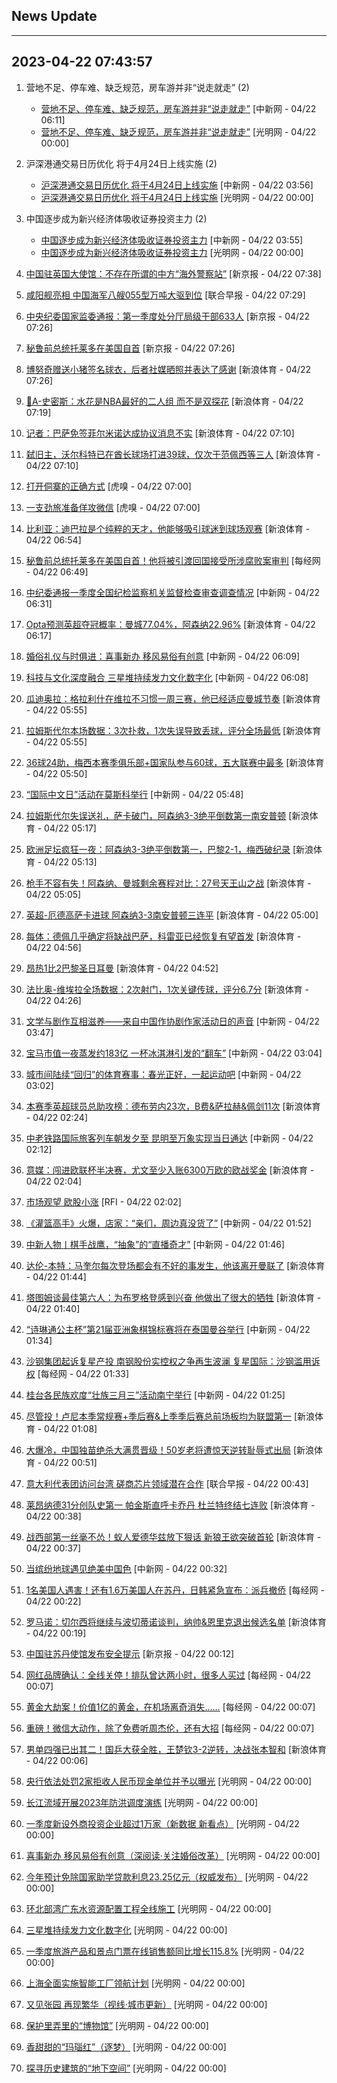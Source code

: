 ## News Update
---
2023-04-22 07:43:57
---
1. 营地不足、停车难、缺乏规范，房车游并非“说走就走” (2)
    +  <a target="_blank" href="http://www.chinanews.com//cj/2023/04-22/9994547.shtml">营地不足、停车难、缺乏规范，房车游并非“说走就走”</a> [中新网 - 04/22 06:11]
    +  <a target="_blank" href="https://politics.gmw.cn/2023-04/22/content_36513350.htm">营地不足、停车难、缺乏规范，房车游并非“说走就走”</a> [光明网 - 04/22 00:00]

2. 沪深港通交易日历优化 将于4月24日上线实施 (2)
    +  <a target="_blank" href="http://www.chinanews.com//cj/2023/04-22/9994542.shtml">沪深港通交易日历优化 将于4月24日上线实施</a> [中新网 - 04/22 03:56]
    +  <a target="_blank" href="https://politics.gmw.cn/2023-04/22/content_36513351.htm">沪深港通交易日历优化 将于4月24日上线实施</a> [光明网 - 04/22 00:00]

3. 中国逐步成为新兴经济体吸收证券投资主力 (2)
    +  <a target="_blank" href="http://www.chinanews.com//cj/2023/04-22/9994541.shtml">中国逐步成为新兴经济体吸收证券投资主力</a> [中新网 - 04/22 03:55]
    +  <a target="_blank" href="https://politics.gmw.cn/2023-04/22/content_36513352.htm">中国逐步成为新兴经济体吸收证券投资主力</a> [光明网 - 04/22 00:00]

4. <a target="_blank" href="https://www.bjnews.com.cn/detail-168212023914701.html">中国驻英国大使馆：不存在所谓的中方“海外警察站”</a> [新京报 - 04/22 07:38]
5. <a target="_blank" href="https://www.zaobao.com/realtime/china/story20230422-1385979">咸阳舰亮相 中国海军八艘055型万吨大驱到位</a> [联合早报 - 04/22 07:29]
6. <a target="_blank" href="https://www.bjnews.com.cn/detail-168211864414678.html">中央纪委国家监委通报：第一季度处分厅局级干部633人</a> [新京报 - 04/22 07:26]
7. <a target="_blank" href="https://www.bjnews.com.cn/detail-168211858714677.html">秘鲁前总统托莱多在美国自首</a> [新京报 - 04/22 07:26]
8. <a target="_blank" href="https://k.sina.cn/article_2018499075_784fda0302001mzhr.html?from=sports&subch=osport">博努奇赠送小猪签名球衣，后者社媒晒照并表达了感谢</a> [新浪体育 - 04/22 07:26]
9. <a target="_blank" href="https://k.sina.cn/article_2018499075_784fda0302001mzhq.html?from=sports&subch=osport">👀A-史密斯：水花是NBA最好的二人组 而不是双探花</a> [新浪体育 - 04/22 07:19]
10. <a target="_blank" href="https://k.sina.cn/article_2018499075_784fda0302001mzhm.html?from=sports&subch=osport">记者：巴萨免签菲尔米诺达成协议消息不实</a> [新浪体育 - 04/22 07:10]
11. <a target="_blank" href="https://k.sina.cn/article_2018499075_784fda0302001mzhn.html?from=sports&subch=osport">弑旧主，沃尔科特已在酋长球场打进39球，仅次于范佩西等三人</a> [新浪体育 - 04/22 07:10]
12. <a target="_blank" href="https://www.huxiu.com/article/1259239.html">打开侗寨的正确方式</a> [虎嗅 - 04/22 07:00]
13. <a target="_blank" href="https://www.huxiu.com/article/1059552.html">一支劲旅准备佯攻微信</a> [虎嗅 - 04/22 07:00]
14. <a target="_blank" href="https://k.sina.cn/article_2018499075_784fda0302001mzhe.html?from=sports&subch=osport">比利亚：迪巴拉是个纯粹的天才，他能够吸引球迷到球场观赛</a> [新浪体育 - 04/22 06:54]
15. <a target="_blank" href="https://www.nbd.com.cn/articles/2023-04-22/2774832.html">秘鲁前总统托莱多在美国自首！他将被引渡回国接受所涉腐败案审判</a> [每经网 - 04/22 06:49]
16. <a target="_blank" href="http://www.chinanews.com//gn/2023/04-22/9994548.shtml">中纪委通报一季度全国纪检监察机关监督检查审查调查情况</a> [中新网 - 04/22 06:31]
17. <a target="_blank" href="https://k.sina.cn/article_2018499075_784fda0302001mzgv.html?from=sports&subch=osport">Opta预测英超夺冠概率：曼城77.04%，阿森纳22.96%</a> [新浪体育 - 04/22 06:17]
18. <a target="_blank" href="http://www.chinanews.com//gn/2023/04-22/9994546.shtml">婚俗礼仪与时俱进：喜事新办 移风易俗有创意</a> [中新网 - 04/22 06:09]
19. <a target="_blank" href="http://www.chinanews.com//cul/2023/04-22/9994545.shtml">科技与文化深度融合 三星堆持续发力文化数字化</a> [中新网 - 04/22 06:08]
20. <a target="_blank" href="https://k.sina.cn/article_2018499075_784fda0302001mzg9.html?from=sports&subch=osport">瓜迪奥拉：格拉利什在维拉不习惯一周三赛，他已经适应曼城节奏</a> [新浪体育 - 04/22 05:55]
21. <a target="_blank" href="https://k.sina.cn/article_2018499075_784fda0302001mzg8.html?from=sports&subch=osport">拉姆斯代尔本场数据：3次扑救，1次失误导致丢球，评分全场最低</a> [新浪体育 - 04/22 05:55]
22. <a target="_blank" href="https://k.sina.cn/article_2018499075_784fda0302001mzg6.html?from=sports&subch=osport">36球24助，梅西本赛季俱乐部+国家队参与60球，五大联赛中最多</a> [新浪体育 - 04/22 05:50]
23. <a target="_blank" href="http://www.chinanews.com//gj/2023/04-22/9994543.shtml">“国际中文日”活动在莫斯科举行</a> [中新网 - 04/22 05:48]
24. <a target="_blank" href="https://k.sina.cn/article_7243168542_m1afb9fb1e001019y5g.html?from=sports&subch=global">拉姆斯代尔失误送礼，萨卡破门，阿森纳3-3绝平倒数第一南安普顿</a> [新浪体育 - 04/22 05:17]
25. <a target="_blank" href="https://k.sina.cn/article_2834321443_a8f0502300100yl1l.html?from=sports&subch=global">欧洲足坛疯狂一夜：阿森纳3-3绝平倒数第一，巴黎2-1，梅西破纪录</a> [新浪体育 - 04/22 05:13]
26. <a target="_blank" href="https://k.sina.cn/article_2018499075_784fda0302001mzf8.html?from=sports&subch=osport">枪手不容有失！阿森纳、曼城剩余赛程对比：27号天王山之战</a> [新浪体育 - 04/22 05:05]
27. <a target="_blank" href="https://sports.sina.cn/premierleague/arsenal/2023-04-22/detail-imyrezcr8062552.d.html">英超-厄德高萨卡进球 阿森纳3-3南安普顿三连平</a> [新浪体育 - 04/22 05:00]
28. <a target="_blank" href="https://k.sina.cn/article_2018499075_784fda0302001mzf6.html?from=sports&subch=osport">每体：德佩几乎确定将缺战巴萨，科雷亚已经恢复有望首发</a> [新浪体育 - 04/22 04:56]
29. <a target="_blank" href="https://k.sina.cn/article_2018499075_784fda0304001mzf7.html?from=sports&subch=osport">昂热1比2巴黎圣日耳曼</a> [新浪体育 - 04/22 04:52]
30. <a target="_blank" href="https://k.sina.cn/article_2018499075_784fda0302001mzew.html?from=sports&subch=osport">法比奥-维埃拉全场数据：2次射门，1次关键传球，评分6.7分</a> [新浪体育 - 04/22 04:26]
31. <a target="_blank" href="http://www.chinanews.com//cul/2023/04-22/9994540.shtml">文学与剧作互相滋养——来自中国作协剧作家活动日的声音</a> [中新网 - 04/22 03:47]
32. <a target="_blank" href="http://www.chinanews.com//cj/2023/04-22/9994538.shtml">宝马市值一夜蒸发约183亿 一杯冰淇淋引发的“翻车”</a> [中新网 - 04/22 03:04]
33. <a target="_blank" href="http://www.chinanews.com//sh/2023/04-22/9994537.shtml">城市间陆续“回归”的体育赛事：春光正好，一起运动吧</a> [中新网 - 04/22 03:02]
34. <a target="_blank" href="https://k.sina.cn/article_2018499075_784fda0302001mzdy.html?from=sports&subch=osport">本赛季英超球员总助攻榜：德布劳内23次，B费&萨拉赫&佩剑11次</a> [新浪体育 - 04/22 02:24]
35. <a target="_blank" href="http://www.chinanews.com//cj/2023/04-22/9994534.shtml">中老铁路国际旅客列车朝发夕至 昆明至万象实现当日通达</a> [中新网 - 04/22 02:12]
36. <a target="_blank" href="https://k.sina.cn/article_2018499075_784fda0302001mzdq.html?from=sports&subch=osport">意媒：闯进欧联杯半决赛，尤文至少入账6300万欧的欧战奖金</a> [新浪体育 - 04/22 02:04]
37. <a target="_blank" href="https://www.rfi.fr/cn/%E8%B4%A2%E7%BB%8F%E5%BF%AB%E8%AE%AF/20230421-%E7%AD%89%E5%BE%85%E9%87%8D%E9%87%8F%E7%BA%A7%E8%B4%A2%E6%8A%A5%E5%87%BA%E7%82%89-%E7%BE%8E%E8%82%A1%E5%B0%8F%E7%BA%A2">市场观望 欧股小涨</a> [RFI - 04/22 02:02]
38. <a target="_blank" href="http://www.chinanews.com//cj/2023/04-22/9994533.shtml">《灌篮高手》火爆，店家：“亲们，周边真没货了”</a> [中新网 - 04/22 01:52]
39. <a target="_blank" href="http://www.chinanews.com//ty/2023/04-22/9994532.shtml">中新人物丨棋手战鹰，“抽象”的“直播奇才”</a> [中新网 - 04/22 01:46]
40. <a target="_blank" href="https://k.sina.cn/article_2018499075_784fda0302001mzdj.html?from=sports&subch=osport">达伦-本特：马奎尔每次登场都会有不好的事发生，他该离开曼联了</a> [新浪体育 - 04/22 01:44]
41. <a target="_blank" href="https://k.sina.cn/article_2018499075_784fda0302001mzdi.html?from=sports&subch=osport">塔图姆谈最佳第六人：为布罗格登感到兴奋 他做出了很大的牺牲</a> [新浪体育 - 04/22 01:40]
42. <a target="_blank" href="http://www.chinanews.com//ty/2023/04-22/9994530.shtml">“诗琳通公主杯”第21届亚洲象棋锦标赛将在泰国曼谷举行</a> [中新网 - 04/22 01:34]
43. <a target="_blank" href="https://www.nbd.com.cn/articles/2023-04-22/2774824.html"> 沙钢集团起诉复星产投 南钢股份实控权之争再生波澜 复星国际：沙钢滥用诉权</a> [每经网 - 04/22 01:33]
44. <a target="_blank" href="http://www.chinanews.com//gn/2023/04-22/9994525.shtml">桂台各民族欢度“壮族三月三”活动南宁举行</a> [中新网 - 04/22 01:25]
45. <a target="_blank" href="https://k.sina.cn/article_2018499075_784fda0302001mzd9.html?from=sports&subch=osport">尽管投！卢尼本季常规赛+季后赛&上季季后赛总前场板均为联盟第一</a> [新浪体育 - 04/22 01:08]
46. <a target="_blank" href="https://k.sina.cn/article_3181157500_bd9c9c7c00101ngm5.html?from=sports&subch=billiardball">大爆冷，中国独苗绝杀大满贯晋级！50岁老将遭惊天逆转耻辱式出局</a> [新浪体育 - 04/22 00:51]
47. <a target="_blank" href="https://www.zaobao.com/realtime/china/story20230421-1385827">意大利代表团访问台湾 磋商芯片领域潜在合作</a> [联合早报 - 04/22 00:43]
48. <a target="_blank" href="https://k.sina.cn/article_5887996859_15ef3b3bb0010112jj.html?from=sports&subch=nba">莱昂纳德31分创队史第一 帕金斯直呼卡乔丹 杜兰特终结七连败</a> [新浪体育 - 04/22 00:38]
49. <a target="_blank" href="https://k.sina.cn/article_5887996859_15ef3b3bb0010112kd.html?from=sports&subch=nba">战西部第一丝毫不怂！蚁人爱德华兹放下狠话 新狼王欲突破首轮</a> [新浪体育 - 04/22 00:37]
50. <a target="_blank" href="http://www.chinanews.com//sh/shipin/cns/2023/04-22/news957289.shtml">当缤纷地球遇见绝美中国色</a> [中新网 - 04/22 00:32]
51. <a target="_blank" href="https://www.nbd.com.cn/articles/2023-04-21/2774804.html">1名美国人遇害！还有1.6万美国人在苏丹，日韩紧急宣布：派兵撤侨</a> [每经网 - 04/22 00:22]
52. <a target="_blank" href="https://k.sina.cn/article_2018499075_784fda0302001mzcz.html?from=sports&subch=osport">罗马诺：切尔西将继续与波切蒂诺谈判，纳帅&恩里克退出候选名单</a> [新浪体育 - 04/22 00:19]
53. <a target="_blank" href="https://www.bjnews.com.cn/detail-168209345814655.html">中国驻苏丹使馆发布安全提示</a> [新京报 - 04/22 00:12]
54. <a target="_blank" href="https://www.nbd.com.cn/articles/2023-04-22/2774810.html">网红品牌确认：全线关停！排队曾达两小时，很多人买过</a> [每经网 - 04/22 00:07]
55. <a target="_blank" href="https://www.nbd.com.cn/articles/2023-04-22/2774809.html">黄金大劫案！价值1亿的黄金，在机场离奇消失……</a> [每经网 - 04/22 00:07]
56. <a target="_blank" href="https://www.nbd.com.cn/articles/2023-04-22/2774808.html">重磅！微信大动作，除了免费听周杰伦，还有大招</a> [每经网 - 04/22 00:07]
57. <a target="_blank" href="https://k.sina.cn/article_5559864694_14b64cd76001013s5e.html?from=sports&subch=pingpang">男单四强已出其二！国乒大获全胜，王楚钦3-2逆转，决战张本智和</a> [新浪体育 - 04/22 00:06]
58. <a target="_blank" href="https://politics.gmw.cn/2023-04/22/content_36513255.htm">央行依法处罚2家拒收人民币现金单位并予以曝光</a> [光明网 - 04/22 00:00]
59. <a target="_blank" href="https://politics.gmw.cn/2023-04/22/content_36513296.htm">长江流域开展2023年防洪调度演练</a> [光明网 - 04/22 00:00]
60. <a target="_blank" href="https://politics.gmw.cn/2023-04/22/content_36513290.htm">一季度新设外商投资企业超过1万家（新数据 新看点）</a> [光明网 - 04/22 00:00]
61. <a target="_blank" href="https://politics.gmw.cn/2023-04/22/content_36513291.htm">喜事新办 移风易俗有创意（深阅读·关注婚俗改革）</a> [光明网 - 04/22 00:00]
62. <a target="_blank" href="https://politics.gmw.cn/2023-04/22/content_36513337.htm">今年预计免除国家助学贷款利息23.25亿元（权威发布）</a> [光明网 - 04/22 00:00]
63. <a target="_blank" href="https://politics.gmw.cn/2023-04/22/content_36513340.htm">环北部湾广东水资源配置工程全线施工</a> [光明网 - 04/22 00:00]
64. <a target="_blank" href="https://politics.gmw.cn/2023-04/22/content_36513341.htm">三星堆持续发力文化数字化</a> [光明网 - 04/22 00:00]
65. <a target="_blank" href="https://politics.gmw.cn/2023-04/22/content_36513342.htm">一季度旅游产品和景点门票在线销售额同比增长115.8%</a> [光明网 - 04/22 00:00]
66. <a target="_blank" href="https://politics.gmw.cn/2023-04/22/content_36513343.htm">上海全面实施智能工厂领航计划</a> [光明网 - 04/22 00:00]
67. <a target="_blank" href="https://politics.gmw.cn/2023-04/22/content_36513344.htm">又见张园 再现繁华（视线·城市更新）</a> [光明网 - 04/22 00:00]
68. <a target="_blank" href="https://politics.gmw.cn/2023-04/22/content_36513346.htm">保护里弄里的“博物馆”</a> [光明网 - 04/22 00:00]
69. <a target="_blank" href="https://politics.gmw.cn/2023-04/22/content_36513347.htm">香甜甜的“玛瑙红”（逐梦）</a> [光明网 - 04/22 00:00]
70. <a target="_blank" href="https://politics.gmw.cn/2023-04/22/content_36513345.htm">探寻历史建筑的“地下空间”</a> [光明网 - 04/22 00:00]
